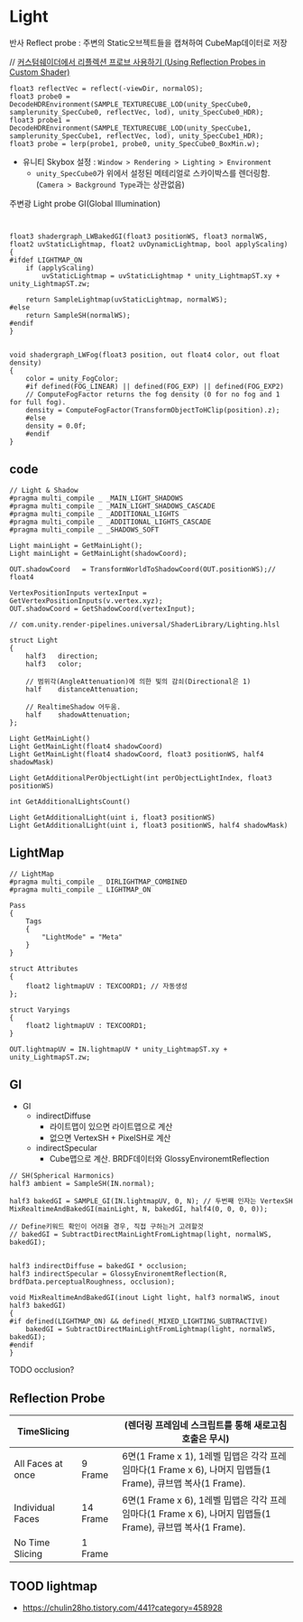 # Light

반사
Reflect probe : 주변의 Static오브젝트들을 캡쳐하여 CubeMap데이터로 저장

// [커스텀쉐이더에서 리플렉션 프로브 사용하기 (Using Reflection Probes in Custom Shader)](https://ozlael.tistory.com/38)

``` hlsl
float3 reflectVec = reflect(-viewDir, normalOS);
float3 probe0 = DecodeHDREnvironment(SAMPLE_TEXTURECUBE_LOD(unity_SpecCube0, samplerunity_SpecCube0, reflectVec, lod), unity_SpecCube0_HDR);
float3 probe1 = DecodeHDREnvironment(SAMPLE_TEXTURECUBE_LOD(unity_SpecCube1, samplerunity_SpecCube1, reflectVec, lod), unity_SpecCube1_HDR);
float3 probe = lerp(probe1, probe0, unity_SpecCube0_BoxMin.w);
```

- 유니티 Skybox 설정 : `Window > Rendering > Lighting > Environment`
  - `unity_SpecCube0`가 위에서 설정된 메테리얼로 스카이박스를 렌더링함.(`Camera > Background Type`과는 상관없음)

주변광
Light probe GI(Global Illumination)

``` hlsl


float3 shadergraph_LWBakedGI(float3 positionWS, float3 normalWS, float2 uvStaticLightmap, float2 uvDynamicLightmap, bool applyScaling)
{
#ifdef LIGHTMAP_ON
    if (applyScaling)
        uvStaticLightmap = uvStaticLightmap * unity_LightmapST.xy + unity_LightmapST.zw;

    return SampleLightmap(uvStaticLightmap, normalWS);
#else
    return SampleSH(normalWS);
#endif
}


void shadergraph_LWFog(float3 position, out float4 color, out float density)
{
    color = unity_FogColor;
    #if defined(FOG_LINEAR) || defined(FOG_EXP) || defined(FOG_EXP2)
    // ComputeFogFactor returns the fog density (0 for no fog and 1 for full fog).
    density = ComputeFogFactor(TransformObjectToHClip(position).z);
    #else
    density = 0.0f;
    #endif
}
```

## code

``` hlsl
// Light & Shadow
#pragma multi_compile _ _MAIN_LIGHT_SHADOWS
#pragma multi_compile _ _MAIN_LIGHT_SHADOWS_CASCADE
#pragma multi_compile _ _ADDITIONAL_LIGHTS
#pragma multi_compile _ _ADDITIONAL_LIGHTS_CASCADE
#pragma multi_compile _ _SHADOWS_SOFT
```

``` hlsl
Light mainLight = GetMainLight();
Light mainLight = GetMainLight(shadowCoord);
```

``` hlsl
OUT.shadowCoord   = TransformWorldToShadowCoord(OUT.positionWS);// float4
```

``` hlsl
VertexPositionInputs vertexInput = GetVertexPositionInputs(v.vertex.xyz);
OUT.shadowCoord = GetShadowCoord(vertexInput);
```

``` hlsl
// com.unity.render-pipelines.universal/ShaderLibrary/Lighting.hlsl

struct Light
{
    half3   direction;
    half3   color;

    // 범위각(AngleAttenuation)에 의한 빛의 감쇠(Directional은 1)
    half    distanceAttenuation; 

    // RealtimeShadow 어두움.
    half    shadowAttenuation;
};

Light GetMainLight()
Light GetMainLight(float4 shadowCoord)
Light GetMainLight(float4 shadowCoord, float3 positionWS, half4 shadowMask)

Light GetAdditionalPerObjectLight(int perObjectLightIndex, float3 positionWS)

int GetAdditionalLightsCount()

Light GetAdditionalLight(uint i, float3 positionWS)
Light GetAdditionalLight(uint i, float3 positionWS, half4 shadowMask)
```

## LightMap

``` hlsl
// LightMap
#pragma multi_compile _ DIRLIGHTMAP_COMBINED
#pragma multi_compile _ LIGHTMAP_ON
```

``` hlsl
Pass
{
    Tags
    {
        "LightMode" = "Meta"
    }
}

struct Attributes
{
    float2 lightmapUV : TEXCOORD1; // 자동생성
};

struct Varyings
{
    float2 lightmapUV : TEXCOORD1;
}

OUT.lightmapUV = IN.lightmapUV * unity_LightmapST.xy + unity_LightmapST.zw;
```

## GI

- GI
  - indirectDiffuse
    - 라이트맵이 있으면 라이트맵으로 계산
    - 없으면 VertexSH + PixelSH로 계산
  - indirectSpecular
    - Cube맵으로 계산. BRDF데이터와 GlossyEnvironemtReflection

``` hlsl
// SH(Spherical Harmonics)
half3 ambient = SampleSH(IN.normal);

half3 bakedGI = SAMPLE_GI(IN.lightmapUV, 0, N); // 두번째 인자는 VertexSH
MixRealtimeAndBakedGI(mainLight, N, bakedGI, half4(0, 0, 0, 0));

// Define키워드 확인이 어려울 경우, 직접 구하는거 고려할것
// bakedGI = SubtractDirectMainLightFromLightmap(light, normalWS, bakedGI);


half3 indirectDiffuse = bakedGI * occlusion;
half3 indirectSpecular = GlossyEnvironemtReflection(R, brdfData.perceptualRoughness, occlusion);
```

``` hlsl
void MixRealtimeAndBakedGI(inout Light light, half3 normalWS, inout half3 bakedGI)
{
#if defined(LIGHTMAP_ON) && defined(_MIXED_LIGHTING_SUBTRACTIVE)
    bakedGI = SubtractDirectMainLightFromLightmap(light, normalWS, bakedGI);
#endif
}
```

TODO occlusion?

## Reflection Probe

| TimeSlicing       |          | (렌더링 프레임네 스크립트를 통해 새로고침 호출은 무시)                                                     |
| ----------------- | -------- | ---------------------------------------------------------------------------------------------------------- |
| All Faces at once | 9 Frame  | 6면(1 Frame x 1), 1레벨 밉맵은 각각 프레임마다(1 Frame x 6), 나머지 밉맵들(1 Frame), 큐브맵 복사(1 Frame). |
| Individual Faces  | 14 Frame | 6면(1 Frame x 6), 1레벨 밉맵은 각각 프레임마다(1 Frame x 6), 나머지 밉맵들(1 Frame), 큐브맵 복사(1 Frame). |
| No Time Slicing   | 1 Frame  |                                                                                                            |


## TOOD lightmap

- https://chulin28ho.tistory.com/441?category=458928